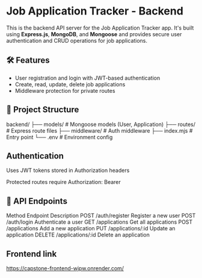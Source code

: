 # Job Application Tracker - Backend

This is the backend API server for the Job Application Tracker app. It's built using **Express.js**, **MongoDB**, and **Mongoose** and provides secure user authentication and CRUD operations for job applications.

## 🛠️ Features

- User registration and login with JWT-based authentication
- Create, read, update, delete job applications
- Middleware protection for private routes

## 🚀 Project Structure

backend/
├── models/           # Mongoose models (User, Application)
├── routes/           # Express route files
├── middleware/       # Auth middleware
├── index.mjs         # Entry point
└── .env              # Environment config

## Authentication

Uses JWT tokens stored in Authorization headers

Protected routes require Authorization: Bearer <token>


## 📄 API Endpoints

Method	Endpoint	        Description
POST	/auth/register	    Register a new user
POST	/auth/login	        Authenticate a user
GET	    /applications	    Get all applications
POST	/applications	    Add a new application
PUT	    /applications/:id	Update an application
DELETE	/applications/:id	Delete an application

## Frontend link
https://capstone-frontend-wjpw.onrender.com/